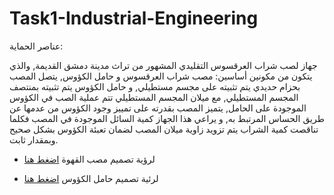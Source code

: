 # Task1-Industrial-Engineering

عناصر الحماية:

جهاز لصب شراب العرقسوس التقليدي المشهور من تراث مدينة دمشق القديمة, والذي يتكون من مكونين أساسين: مصب شراب العرقسوس و حامل الكؤوس, يتصل المصب بحزام حديدي يتم تثبيته على مجسم مستطيلي, و حامل الكؤوس يتم تثبيته بمنتصف المجسم المستطيلي, مع ميلان المجسم المستطيلي تتم عملية الصب في الكؤوس الموجودة على الحامل, يتميز المصب بقدرته على تمييز وجود الكؤوس من عدمها عن طريق الحساس المرتبط به, و يراعي هذا الجهاز كمية السائل الموجودة في المصب فكلما تناقصت كمية الشراب يتم تزويد زاوية ميلان المصب لضمان تعبئة الكؤوس بشكل صحيح وبمقدار ثابت.

- لرؤية تصميم مصب القهوة [اضغط هنا](https://github.com/farahhrs/Task1-Industrial-Engineering/blob/main/%D9%85%D8%B5%D8%A8%20%D8%B4%D8%B1%D8%A7%D8%A8%20%D8%A7%D9%84%D8%B9%D8%B1%D9%82%D8%B3%D9%88%D8%B3.png)

- لرئية تصميم حامل الكؤوس [اضغط هنا](https://github.com/farahhrs/Task1-Industrial-Engineering/blob/main/%D8%AD%D8%A7%D9%85%D9%84%20%D8%A7%D9%84%D9%83%D8%A4%D9%88%D8%B3.png)

